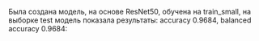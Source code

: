 Была создана модель, на основе ResNet50, обучена на train_small, на выборке test модель показала результаты: accuracy 0.9684, balanced accuracy 0.9684:
